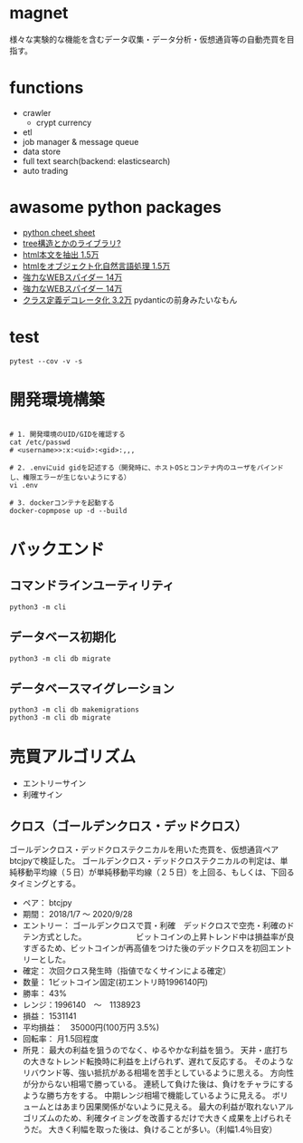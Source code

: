 # magnet
様々な実験的な機能を含むデータ収集・データ分析・仮想通貨等の自動売買を目指す。

# functions
- crawler
  - crypt currency
- etl
- job manager & message queue
- data store
- full text search(backend: elasticsearch)
- auto trading

# awasome python packages

- [python cheet sheet](https://github.com/crazyguitar/pysheeet/blob/master/docs/notes/python-sqlalchemy.rst)
- [tree構造とかのライブラリ?](https://github.com/dahlia/awesome-sqlalchemy)
- [html本文を抽出 1.5万](https://github.com/buriy/python-readability)
- [htmlをオブジェクト化自然言語処理 1.5万](https://github.com/codelucas/newspaper)
- [強力なWEBスパイダー 14万](https://github.com/binux/pyspider)
- [強力なWEBスパイダー 14万](https://github.com/binux/pyspider)
- [クラス定義デコレータ化 3.2万](https://github.com/python-attrs/attrs) pydanticの前身みたいなもん


# test
```
pytest --cov -v -s
```

# 開発環境構築
```

# 1. 開発環境のUID/GIDを確認する
cat /etc/passwd
# <username>>:x:<uid>:<gid>:,,,

# 2. .envにuid gidを記述する（開発時に、ホストOSとコンテナ内のユーザをバインドし、権限エラーが生じないようにする）
vi .env

# 3. dockerコンテナを起動する
docker-copmpose up -d --build

```

# バックエンド

## コマンドラインユーティリティ
```
python3 -m cli
```

## データベース初期化
```
python3 -m cli db migrate
```

## データベースマイグレーション
```
python3 -m cli db makemigrations
python3 -m cli db migrate
```


# 売買アルゴリズム

- エントリーサイン
- 利確サイン

## クロス（ゴールデンクロス・デッドクロス）
ゴールデンクロス・デッドクロステクニカルを用いた売買を、仮想通貨ペアbtcjpyで検証した。
ゴールデンクロス・デッドクロステクニカルの判定は、単純移動平均線（５日）が単純移動平均線（２５日）を上回る、もしくは、下回るタイミングとする。

- ペア： btcjpy
- 期間： 2018/1/7 〜 2020/9/28
- エントリー： ゴールデンクロスで買・利確　デッドクロスで空売・利確のドテン方式とした。
　　　　　　ビットコインの上昇トレンド中は損益率が良すぎるため、ビットコインが再高値をつけた後のデッドクロスを初回エントリーとした。
- 確定： 次回クロス発生時（指値でなくサインによる確定）
- 数量： 1ビットコイン固定(初エントリ時1996140円)
- 勝率： 43%
- レンジ：1996140　〜　1138923
- 損益： 1531141
- 平均損益：　35000円(100万円 3.5%)
- 回転率： 月1.5回程度
- 所見： 最大の利益を狙うのでなく、ゆるやかな利益を狙う。
天井・底打ちの大きなトレンド転換時に利益を上げられず、遅れて反応する。
そのようなリバウンド等、強い抵抗がある相場を苦手としているように思える。
方向性が分からない相場で勝っている。
連続して負けた後は、負けをチャラにするような勝ち方をする。
中期レンジ相場で機能しているように見える。
ボリュームとはあまり因果関係がないように見える。
最大の利益が取れないアルゴリズムのため、利確タイミングを改善するだけで大きく成果を上げられそうだ。
大きく利幅を取った後は、負けることが多い。（利幅1.4％目安）


